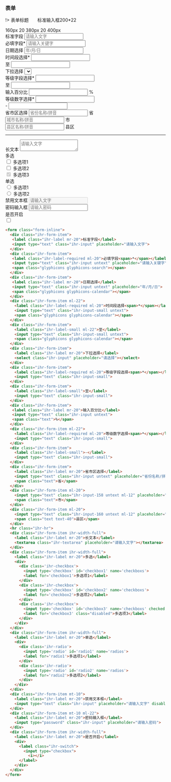 ### 表单

!> <span class="text-theme">表单标题&nbsp;&nbsp;&nbsp;&nbsp;&nbsp;&nbsp;&nbsp;标准输入框200*22</span>

<!-- <iframe src="../form-style/form-style.html" width="100%" style="border:none;height:1750px"></iframe> -->
<div class="inline-mark">
  <span class="part1">160px</span>
  <span class="part2">20</span>
  <span class="part3">380px</span>
  <span class="part4">20</span>
  <span class="part5">400px</span>
</div>
<form class="form-inline">
  <div class="ihr-form-item">
   <label class="ihr-label mr-20">标准字段</label>
   <input type="text" class="ihr-input" placeholder="请输入文字">
  </div>
  <div class="ihr-form-item">
   <label class="ihr-label-required ml-20">必填字段<span>*</span></label>
   <input type="text" class="ihr-input untext" placeholder="请输入关键字">
   <span class="glyphicons glyphicons-search"></span>
  </div>
  <div class="ihr-form-item">
   <label class="ihr-label mr-20">日期选择</label>
   <input type="text" class="ihr-input untext" placeholder="年/月/日">
   <span class="glyphicons glyphicons-calendar"></span>
  </div>

  <div class="ihr-form-item ml-22">
    <label class="ihr-label-required ml-20">时间段选择<span>*</span></label>
    <input type="text" class="ihr-input-small untext">
    <span class="glyphicons glyphicons-calendar"></span>
  </div>
  <div class="ihr-form-item">
    <label class="ihr-label-small ml-22">至</label>
    <input type="text" class="ihr-input-small untext">
    <span class="glyphicons glyphicons-calendar"></span>
  </div>

  <div class="ihr-form-item">
    <label class="ihr-label mr-20">下拉选择</label>
    <select class="ihr-input" placeholder="请选择"></select>
  </div>

  <div class="ihr-form-item">
    <label class="ihr-label-required ml-20">等级字段选择<span>*</span></label>
    <input type="text" class="ihr-input-small">
  </div>

  <div class="ihr-form-item">
    <label class="ihr-label-small">至</label>
    <input type="text" class="ihr-input-small">
  </div>

  <div class="ihr-form-item">
   <label class="ihr-label mr-20">输入百分比</label>
   <input type="text" class="ihr-input untext">
   <span class="text">%</span>
  </div>

  <div class="ihr-form-item ml-22">
    <label class="ihr-label-required ml-20">等级数字选择<span>*</span></label>
    <input type="text" class="ihr-input-small">
  </div>

  <div class="ihr-form-item">
    <label class="ihr-label-small">-</label>
    <input type="text" class="ihr-input-small">
  </div>

  <div class="ihr-form-item">
    <label class="ihr-label mr-20">省市区选择</label>
    <input type="text" class="ihr-input untext" placeholder="省份名称/拼音">
    <span class="text">省</span>
  </div>

  <div class="ihr-form-item ml-20">
    <input type="text" class="ihr-input-158 untext ml-12" placeholder="城市名称/拼音">
    <span class="text">市</span>
  </div>

  <div class="ihr-form-item ml-20">
    <input type="text" class="ihr-input-160 untext ml-12" placeholder="县区名称/拼音">
    <span class="text text-40">县区</span>
  </div>
  <hr class="ihr-hr">
  <div class="ihr-form-item ihr-width-full">
    <label class="ihr-label mr-20">长文本</label>
    <textarea class="ihr-textarea" placeholder="请输入文字"></textarea>
  </div>
  <div class="ihr-form-item ihr-width-full">
    <label class="ihr-label mr-20">多选</label>
    <div>
      <div class='ihr-checkbox'>
        <input type='checkbox' id='checkbox1' name='checkboxs'>
        <label for='checkbox1'>多选项1</label>
      </div>
      <div class='ihr-checkbox'>
        <input type='checkbox' id='checkbox2' name='checkboxs'>
        <label for='checkbox2'>多选项2</label>
      </div>
      <div class='ihr-checkbox'>
        <input type='checkbox' id='checkbox3' name='checkboxs' checked disabled>
        <label for='checkbox3' class="disabled">多选项3</label>
      </div>
    </div>
  </div>
  <div class="ihr-form-item ihr-width-full">
    <label class="ihr-label mr-20">单选</label>
    <div>
      <div class='ihr-radio'>
        <input type='radio' id='radio1' name='radios'>
        <label for='radio1'>多选项1</label>
      </div>
      <div class='ihr-radio'>
        <input type='radio' id='radio2' name='radios'>
        <label for='radio2'>多选项2</label>
      </div>
    </div>
  </div>
  <div class="ihr-form-item mt-10">
    <label class="ihr-label mr-20">禁用文本框</label>
    <input type="text" class="ihr-input" placeholder="请输入文字" disabled>
  </div>

  <div class="ihr-form-item mt-10 ml-22">
    <label class="ihr-label mr-20">密码输入框</label>
    <input type="password" class="ihr-input" placeholder="请输入密码">
  </div>

  <div class="ihr-form-item ihr-width-full">
    <label class="ihr-label mr-20">是否开启</label>
    <div>
      <label class="ihr-switch">
        <input type="checkbox">
          <i></i>
      </label>
    </div>
  </div>
</form>


```html
<form class="form-inline">
  <div class="ihr-form-item">
   <label class="ihr-label mr-20">标准字段</label>
   <input type="text" class="ihr-input" placeholder="请输入文字">
  </div>
  <div class="ihr-form-item">
   <label class="ihr-label-required ml-20">必填字段<span>*</span></label>
   <input type="text" class="ihr-input untext" placeholder="请输入关键字">
   <span class="glyphicons glyphicons-search"></span>
  </div>
  <div class="ihr-form-item">
   <label class="ihr-label mr-20">日期选择</label>
   <input type="text" class="ihr-input untext" placeholder="年/月/日">
   <span class="glyphicons glyphicons-calendar"></span>
  </div>
  <div class="ihr-form-item ml-22">
    <label class="ihr-label-required ml-20">时间段选择<span>*</span></label>
    <input type="text" class="ihr-input-small untext">
    <span class="glyphicons glyphicons-calendar"></span>
  </div>
  <div class="ihr-form-item">
    <label class="ihr-label-small ml-22">至</label>
    <input type="text" class="ihr-input-small untext">
    <span class="glyphicons glyphicons-calendar"></span>
  </div>
  <div class="ihr-form-item">
    <label class="ihr-label mr-20">下拉选择</label>
    <select class="ihr-input" placeholder="请选择"></select>
  </div>
  <div class="ihr-form-item">
    <label class="ihr-label-required ml-20">等级字段选择<span>*</span></label>
    <input type="text" class="ihr-input-small">
  </div>
  <div class="ihr-form-item">
    <label class="ihr-label-small">至</label>
    <input type="text" class="ihr-input-small">
  </div>
  <div class="ihr-form-item">
   <label class="ihr-label mr-20">输入百分比</label>
   <input type="text" class="ihr-input untext">
   <span class="text">%</span>
  </div>
  <div class="ihr-form-item ml-22">
    <label class="ihr-label-required ml-20">等级数字选择<span>*</span></label>
    <input type="text" class="ihr-input-small">
  </div>
  <div class="ihr-form-item">
    <label class="ihr-label-small">-</label>
    <input type="text" class="ihr-input-small">
  </div>
  <div class="ihr-form-item">
    <label class="ihr-label mr-20">省市区选择</label>
    <input type="text" class="ihr-input untext" placeholder="省份名称/拼音">
    <span class="text">省</span>
  </div>
  <div class="ihr-form-item ml-20">
    <input type="text" class="ihr-input-158 untext ml-12" placeholder="城市名称/拼音">
    <span class="text">市</span>
  </div>
  <div class="ihr-form-item ml-20">
    <input type="text" class="ihr-input-160 untext ml-12" placeholder="县区名称/拼音">
    <span class="text text-40">县区</span>
  </div>
  <hr class="ihr-hr">
  <div class="ihr-form-item ihr-width-full">
    <label class="ihr-label mr-20">长文本</label>
    <textarea class="ihr-textarea" placeholder="请输入文字"></textarea>
  </div>
  <div class="ihr-form-item ihr-width-full">
    <label class="ihr-label mr-20">多选</label>
    <div>
      <div class='ihr-checkbox'>
        <input type='checkbox' id='checkbox1' name='checkboxs'>
        <label for='checkbox1'>多选项1</label>
      </div>
      <div class='ihr-checkbox'>
        <input type='checkbox' id='checkbox2' name='checkboxs'>
        <label for='checkbox2'>多选项2</label>
      </div>
      <div class='ihr-checkbox'>
        <input type='checkbox' id='checkbox3' name='checkboxs' checked disabled>
        <label for='checkbox3' class="disabled">多选项3</label>
      </div>
    </div>
  </div>
  <div class="ihr-form-item ihr-width-full">
    <label class="ihr-label mr-20">单选</label>
    <div>
      <div class='ihr-radio'>
        <input type='radio' id='radio1' name='radios'>
        <label for='radio1'>多选项1</label>
      </div>
      <div class='ihr-radio'>
        <input type='radio' id='radio2' name='radios'>
        <label for='radio2'>多选项2</label>
      </div>
    </div>
  </div>
  <div class="ihr-form-item mt-10">
    <label class="ihr-label mr-20">禁用文本框</label>
    <input type="text" class="ihr-input" placeholder="请输入文字" disabled>
  </div>
  <div class="ihr-form-item mt-10 ml-22">
    <label class="ihr-label mr-20">密码输入框</label>
    <input type="password" class="ihr-input" placeholder="请输入密码">
  </div>
  <div class="ihr-form-item ihr-width-full">
    <label class="ihr-label mr-20">是否开启</label>
    <div>
      <label class="ihr-switch">
        <input type="checkbox">
          <i></i>
      </label>
    </div>
  </div>
</form>
```